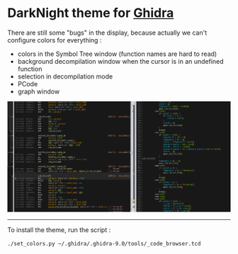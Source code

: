 DarkNight theme for [Ghidra](https://github.com/NationalSecurityAgency/ghidra)
==============================================================================

There are still some "bugs" in the display, because actually we can't
configure colors for everything :
 * colors in the Symbol Tree window (function names are hard to read)
 * background decompilation window when the cursor is in an undefined function
 * selection in decompilation mode
 * PCode
 * graph window

![ghidra_darknight](/screenshot.png?raw=true)

---

To install the theme, run the script :

    ./set_colors.py ~/.ghidra/.ghidra-9.0/tools/_code_browser.tcd
